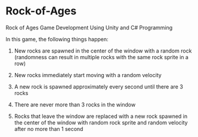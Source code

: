 # Rock-of-Ages
Rock of Ages Game Development Using Unity and C# Programming

In this game, the following things happen:
1. New rocks are spawned in the center of the window with a random rock (randomness can result in multiple rocks with the same rock sprite in a row)

2. New rocks immediately start moving with a random velocity

3. A new rock is spawned approximately every second until there are 3 rocks

4. There are never more than 3 rocks in the window

5. Rocks that leave the window are replaced with a new rock spawned in the center of the window with random rock sprite and random velocity after no more than 1 second
